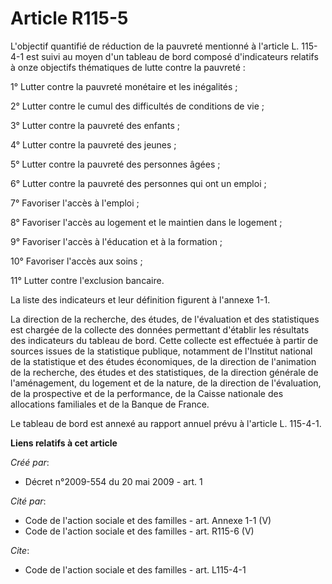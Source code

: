 # Article R115-5

L'objectif quantifié de réduction de la pauvreté mentionné à l'article L. 115-4-1 est suivi au moyen d'un tableau de bord
composé d'indicateurs relatifs à onze objectifs thématiques de lutte contre la pauvreté : 

1° Lutter contre la pauvreté monétaire et les inégalités ; 

2° Lutter contre le cumul des difficultés de conditions de vie ; 

3° Lutter contre la pauvreté des enfants ; 

4° Lutter contre la pauvreté des jeunes ; 

5° Lutter contre la pauvreté des personnes âgées ; 

6° Lutter contre la pauvreté des personnes qui ont un emploi ; 

7° Favoriser l'accès à l'emploi ; 

8° Favoriser l'accès au logement et le maintien dans le logement ; 

9° Favoriser l'accès à l'éducation et à la formation ; 

10° Favoriser l'accès aux soins ; 

11° Lutter contre l'exclusion bancaire. 

La liste des indicateurs et leur définition figurent à l'annexe 1-1. 

La direction de la recherche, des études, de l'évaluation et des statistiques est chargée de la collecte des données
permettant d'établir les résultats des indicateurs du tableau de bord. Cette collecte est effectuée à partir de sources
issues de la statistique publique, notamment de l'Institut national de la statistique et des études économiques, de la
direction de l'animation de la recherche, des études et des statistiques, de la direction générale de l'aménagement, du
logement et de la nature, de la direction de l'évaluation, de la prospective et de la performance, de la Caisse nationale des
allocations familiales et de la Banque de France. 

Le tableau de bord est annexé au rapport annuel prévu à l'article L. 115-4-1.

**Liens relatifs à cet article**

_Créé par_:

  - Décret n°2009-554 du 20 mai 2009 - art. 1

_Cité par_:

  - Code de l'action sociale et des familles - art. Annexe 1-1 (V)
  - Code de l'action sociale et des familles - art. R115-6 (V)

_Cite_:

  - Code de l'action sociale et des familles - art. L115-4-1
